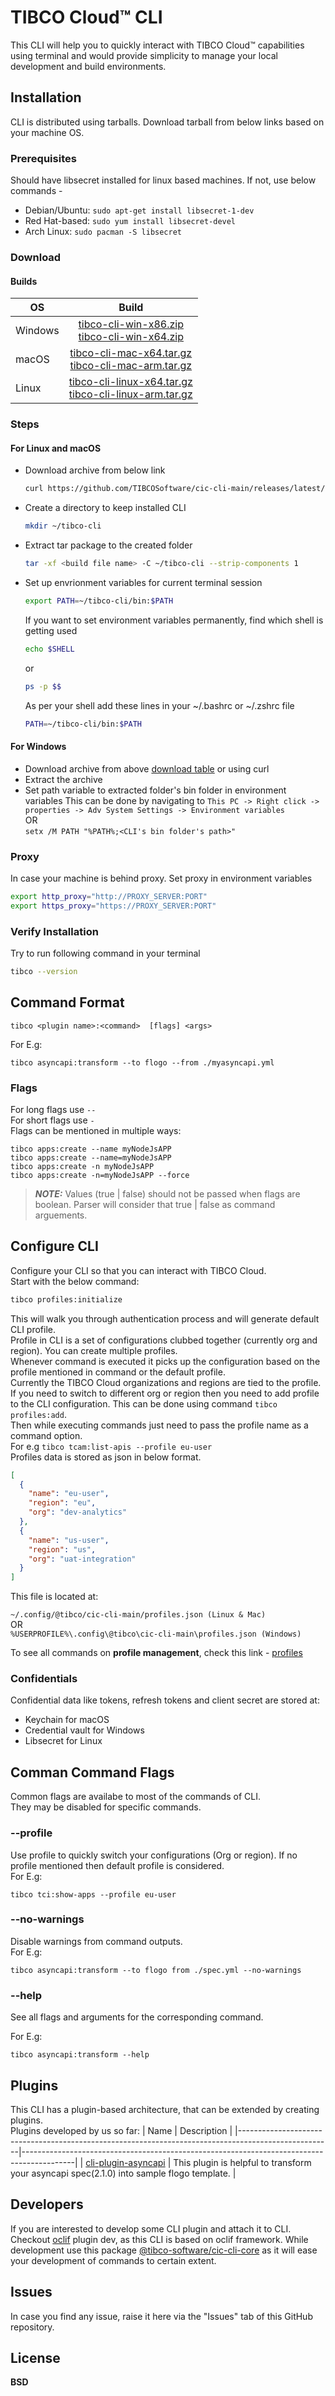 # TIBCO Cloud™ CLI

This CLI will help you to quickly interact with TIBCO Cloud™ capabilities using terminal and would provide simplicity to manage your local development and build environments.

## Installation

CLI is distributed using tarballs. Download tarball from below links based on your machine OS.

### Prerequisites

Should have libsecret installed for linux based machines. If not, use below commands -

- Debian/Ubuntu: `sudo apt-get install libsecret-1-dev`
- Red Hat-based: `sudo yum install libsecret-devel`
- Arch Linux: `sudo pacman -S libsecret`

### Download

#### Builds

| OS        |     Build      |
| --------- | :-----------:  | 
| Windows   | [tibco-cli-win-x86.zip](https://github.com/TIBCOSoftware/cic-cli-main/releases/download/v1.0.0-beta.1/tibco-cli-win-x86.zip)<br>[tibco-cli-win-x64.zip](https://github.com/TIBCOSoftware/cic-cli-main/releases/download/v1.0.0-beta.1/tibco-cli-win-x64.zip) | 
| macOS     | [tibco-cli-mac-x64.tar.gz](https://github.com/TIBCOSoftware/cic-cli-main/releases/download/v1.0.0-beta.1/tibco-cli-mac-x64.tar.gz)<br> [tibco-cli-mac-arm.tar.gz](https://github.com/TIBCOSoftware/cic-cli-main/releases/download/v1.0.0-beta.1/tibco-cli-mac-arm.tar.gz)  |
| Linux   | [tibco-cli-linux-x64.tar.gz](https://github.com/TIBCOSoftware/cic-cli-main/releases/download/v1.0.0-beta.1/tibco-cli-linux-x64.tar.gz)<br>[tibco-cli-linux-arm.tar.gz](https://github.com/TIBCOSoftware/cic-cli-main/releases/download/v1.0.0-beta.1/tibco-cli-linux-arm.tar.gz)|


### Steps

#### For Linux and macOS

- Download archive from below link

  ```bash
  curl https://github.com/TIBCOSoftware/cic-cli-main/releases/latest/download/{build name from above table} -fsSL -O
  ```

- Create a directory to keep installed CLI

  ```bash
  mkdir ~/tibco-cli
  ```

- Extract tar package to the created folder

  ```bash
  tar -xf <build file name> -C ~/tibco-cli --strip-components 1
  ```

- Set up envrionment variables for current terminal session

  ```bash
  export PATH=~/tibco-cli/bin:$PATH
  ```

  If you want to set environment variables permanently, find which shell is getting used

  ```bash
  echo $SHELL
  ```

  or

  ```bash
  ps -p $$
  ```

  As per your shell add these lines in your ~/.bashrc or ~/.zshrc file

  ```bash
  PATH=~/tibco-cli/bin:$PATH
  ```

#### For Windows
- Download archive from above [download table](#download) or using curl
- Extract the archive
- Set path variable to extracted folder's bin folder in environment variables
This can be done by navigating to `This PC -> Right click -> properties -> Adv System Settings -> Environment variables` \
OR  
`setx /M PATH "%PATH%;<CLI's bin folder's path>"`

### Proxy

In case your machine is behind proxy. Set proxy in environment variables

```bash
export http_proxy="http://PROXY_SERVER:PORT"
export https_proxy="https://PROXY_SERVER:PORT"
```

### Verify Installation

Try to run following command in your terminal

```bash
tibco --version
```
## Command Format
```
tibco <plugin name>:<command>  [flags] <args> 
```

For E.g:
```
tibco asyncapi:transform --to flogo --from ./myasyncapi.yml
```

### Flags
For long flags use `--`  \
For short flags use `-`  \
Flags can be mentioned in multiple ways:
```
tibco apps:create --name myNodeJsAPP
tibco apps:create --name=myNodeJsAPP
tibco apps:create -n myNodeJsAPP
tibco apps:create -n=myNodeJsAPP --force
```
> **_NOTE:_** Values (true | false) should not be passed when flags are boolean. Parser will consider that true | false as command arguements. 


## Configure CLI

Configure your CLI so that you can interact with TIBCO Cloud.\
Start with the below command:

```bash
tibco profiles:initialize
```

This will walk you through authentication process and will generate default CLI profile. \
Profile in CLI is a set of configurations clubbed together (currently org and region). You can create multiple profiles. \
Whenever command is executed it picks up the configuration based on the profile mentioned in command or the default profile. \
Currently the TIBCO Cloud organizations and regions are tied to the profile. \
If you need to switch to different org or region then you need to add profile to the CLI configuration. This can be done using command `tibco profiles:add`. \
Then while executing commands just need to pass the profile name as a command option.  \
For e.g `tibco tcam:list-apis --profile eu-user` \
Profiles data is stored as json in below format.

```json
[
  {
    "name": "eu-user",
    "region": "eu",
    "org": "dev-analytics"
  },
  {
    "name": "us-user",
    "region": "us",
    "org": "uat-integration"
  }
]
```

This file is located at:

`~/.config/@tibco/cic-cli-main/profiles.json (Linux & Mac)`\
OR  
`%USERPROFILE%\.config\@tibco\cic-cli-main\profiles.json (Windows)`

To see all commands on **profile management**, check this link - [profiles](./docs/profiles.md)

### Confidentials

Confidential data like tokens, refresh tokens and client secret are stored at:

- Keychain for macOS
- Credential vault for Windows
- Libsecret for Linux

## Comman Command Flags

Common flags are availabe to most of the commands of CLI. \
They may be disabled for specific commands.

### --profile <string>

Use profile to quickly switch your configurations (Org or region).
If no profile mentioned then default profile is considered.\
For E.g:

```
tibco tci:show-apps --profile eu-user
```

### --no-warnings

Disable warnings from command outputs.\
For E.g:

```
tibco asyncapi:transform --to flogo from ./spec.yml --no-warnings
```

### --help

See all flags and arguments for the corresponding command.

For E.g:

```
tibco asyncapi:transform --help
```

## Plugins

This CLI has a plugin-based architecture, that can be extended by creating plugins.\
Plugins developed by us so far:
| Name                                                                                                | Description                                                                               |
|-----------------------------------------------------------------------------------------------------|-------------------------------------------------------------------------------------------|
| [cli-plugin-asyncapi](https://www.npmjs.com/package/@tibco-software/cli-plugin-asyncapi) | This plugin is helpful to transform your asyncapi spec(2.1.0) into sample flogo template. |

## Developers

If you are interested to develop some CLI plugin and attach it to CLI. Checkout [oclif](https://oclif.io) plugin dev, as this CLI is based on oclif framework. While development use this package [@tibco-software/cic-cli-core](https://www.npmjs.com/package/@tibco-software/cic-cli-core) as it will ease your development of commands to certain extent.

## Issues

In case you find any issue, raise it here via the "Issues" tab of this GitHub repository.

## License

**BSD**
